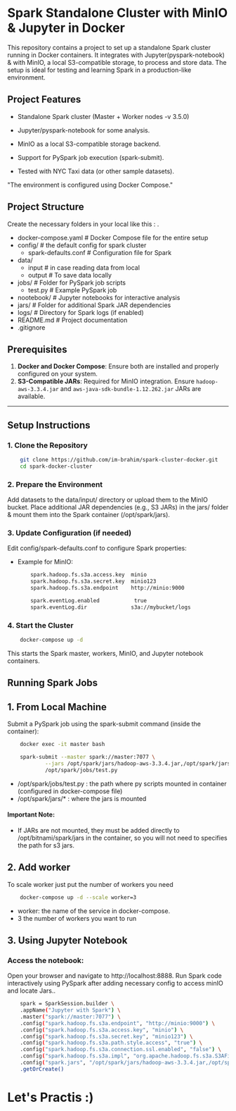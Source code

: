 # Spark Standalone Cluster with MinIO & Jupyter in Docker
This repository contains a project to set up a standalone Spark cluster running in Docker containers. It integrates with Jupyter(pyspark-notebook) & with MinIO, a local S3-compatible storage, to process and store data. The setup is ideal for testing and learning Spark in a production-like environment.

## Project Features

- Standalone Spark cluster (Master + Worker nodes -v 3.5.0)

- Jupyter/pyspark-notebook for some analysis.

- MinIO as a local S3-compatible storage backend.

- Support for PySpark job execution (spark-submit).

- Tested with NYC Taxi data (or other sample datasets).

"The environment is configured using Docker Compose."

## Project Structure

Create the necessary folders in your local like this :
.
- docker-compose.yaml               # Docker Compose file for the entire setup
- config/                           # the default config for spark cluster
    - spark-defaults.conf           # Configuration file for Spark
- data/
    - input                         # in case reading data from local
    - output                        # To save data locally
- jobs/                             # Folder for PySpark job scripts
    - test.py                       # Example PySpark job
- nootebook/                        # Jupyter notebooks for interactive analysis
- jars/                             # Folder for additional Spark JAR dependencies
- logs/                             # Directory for Spark logs (if enabled)
- README.md                         # Project documentation
- .gitignore             

## Prerequisites

1. **Docker and Docker Compose**: Ensure both are installed and properly configured on your system.
2. **S3-Compatible JARs**: Required for MinIO integration. Ensure `hadoop-aws-3.3.4.jar` and `aws-java-sdk-bundle-1.12.262.jar` JARs are available.

---

## Setup Instructions

### 1. Clone the Repository
```bash
    git clone https://github.com/im-brahim/spark-cluster-docker.git
    cd spark-docker-cluster
```

### 2. Prepare the Environment
Add datasets to the data/input/ directory or upload them to the MinIO bucket.
Place additional JAR dependencies (e.g., S3 JARs) in the jars/ folder & mount them into the Spark container (/opt/spark/jars).

### 3. Update Configuration (if needed)
Edit config/spark-defaults.conf to configure Spark properties:
- Example for MinIO:
    ```bash
        spark.hadoop.fs.s3a.access.key  minio
        spark.hadoop.fs.s3a.secret.key  minio123
        spark.hadoop.fs.s3a.endpoint    http://minio:9000

        spark.eventLog.enabled           true
        spark.eventLog.dir              s3a://mybucket/logs
    ```

### 4. Start the Cluster
```bash
    docker-compose up -d
```
This starts the Spark master, workers, MinIO, and Jupyter notebook containers.

## Running Spark Jobs
## 1. From Local Machine
Submit a PySpark job using the spark-submit command (inside the container):
```bash
    docker exec -it master bash
```
```bash
    spark-submit --master spark://master:7077 \
            --jars /opt/spark/jars/hadoop-aws-3.3.4.jar,/opt/spark/jars/jars/aws-java-sdk-1.12.262.jar \
            /opt/spark/jobs/test.py
```
- /opt/spark/jobs/test.py : the path where py scripts mounted in container (configured in docker-compose file)
- /opt/spark/jars/*       : where the jars is mounted
#### Important Note:
- If JARs are not mounted, they must be added directly to /opt/bitnami/spark/jars in the container, so you will not need to specifies the path for s3 jars.

## 2. Add worker 
To scale worker just put the number of workers you need 
```bash
    docker-compose up -d --scale worker=3
```
- worker: the name of the service in docker-compose.
- 3 the number of workers you want to run

## 3. Using Jupyter Notebook
### Access the notebook:
Open your browser and navigate to http://localhost:8888.
Run Spark code interactively using PySpark after adding necessary config to access minIO and locate Jars..
```bash
    spark = SparkSession.builder \
    .appName("Jupyter with Spark") \
    .master("spark://master:7077") \
    .config("spark.hadoop.fs.s3a.endpoint", "http://minio:9000") \
    .config("spark.hadoop.fs.s3a.access.key", "minio") \
    .config("spark.hadoop.fs.s3a.secret.key", "minio123") \
    .config("spark.hadoop.fs.s3a.path.style.access", "true") \
    .config("spark.hadoop.fs.s3a.connection.ssl.enabled", "false") \
    .config("spark.hadoop.fs.s3a.impl", "org.apache.hadoop.fs.s3a.S3AFileSystem") \
    .config("spark.jars", "/opt/spark/jars/hadoop-aws-3.3.4.jar,/opt/spark/jars/aws-java-sdk-bundle-1.12.262.jar") \
    .getOrCreate()
```

# Let's Practis :)